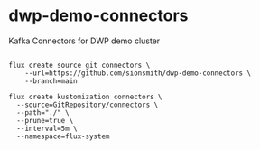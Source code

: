 # dwp-demo-connectors
Kafka Connectors for DWP demo cluster

```shell

flux create source git connectors \
    --url=https://github.com/sionsmith/dwp-demo-connectors \
    --branch=main

flux create kustomization connectors \
  --source=GitRepository/connectors \
  --path="./" \
  --prune=true \
  --interval=5m \
  --namespace=flux-system 
```